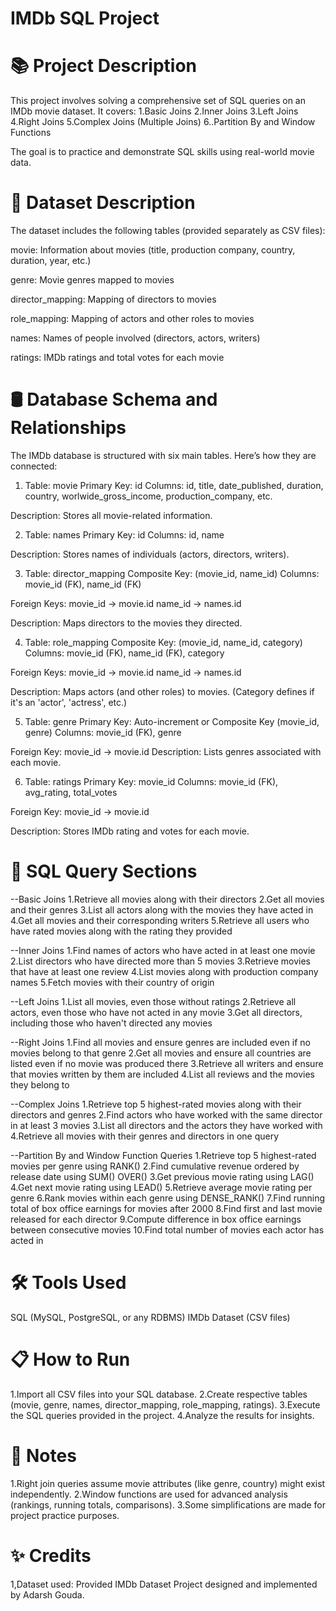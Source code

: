 # IMDb SQL Project
# 📚 Project Description
This project involves solving a comprehensive set of SQL queries on an IMDb movie dataset.
It covers:
1.Basic Joins
2.Inner Joins
3.Left Joins
4.Right Joins
5.Complex Joins (Multiple Joins)
6..Partition By and Window Functions

The goal is to practice and demonstrate SQL skills using real-world movie data.

# 📂 Dataset Description
The dataset includes the following tables (provided separately as CSV files):

movie: Information about movies (title, production company, country, duration, year, etc.)

genre: Movie genres mapped to movies

director_mapping: Mapping of directors to movies

role_mapping: Mapping of actors and other roles to movies

names: Names of people involved (directors, actors, writers)

ratings: IMDb ratings and total votes for each movie

# 🛢️ Database Schema and Relationships
The IMDb database is structured with six main tables.
Here’s how they are connected:

1. Table: movie
Primary Key: id
Columns: id, title, date_published, duration, country, worlwide_gross_income, production_company, etc.

Description: Stores all movie-related information.

2. Table: names
Primary Key: id
Columns: id, name

Description: Stores names of individuals (actors, directors, writers).

3. Table: director_mapping
Composite Key: (movie_id, name_id)
Columns: movie_id (FK), name_id (FK)

Foreign Keys:
movie_id → movie.id
name_id → names.id

Description: Maps directors to the movies they directed.

4. Table: role_mapping
Composite Key: (movie_id, name_id, category)
Columns: movie_id (FK), name_id (FK), category

Foreign Keys:
movie_id → movie.id
name_id → names.id

Description: Maps actors (and other roles) to movies.
(Category defines if it's an 'actor', 'actress', etc.)

5. Table: genre
Primary Key: Auto-increment or Composite Key (movie_id, genre)
Columns: movie_id (FK), genre

Foreign Key:
movie_id → movie.id
Description: Lists genres associated with each movie.

6. Table: ratings
Primary Key: movie_id
Columns: movie_id (FK), avg_rating, total_votes

Foreign Key:
movie_id → movie.id

Description: Stores IMDb rating and votes for each movie.

# 📄 SQL Query Sections
--Basic Joins
1.Retrieve all movies along with their directors
2.Get all movies and their genres
3.List all actors along with the movies they have acted in
4.Get all movies and their corresponding writers
5.Retrieve all users who have rated movies along with the rating they provided

--Inner Joins
1.Find names of actors who have acted in at least one movie
2.List directors who have directed more than 5 movies
3.Retrieve movies that have at least one review
4.List movies along with production company names
5.Fetch movies with their country of origin

--Left Joins
1.List all movies, even those without ratings
2.Retrieve all actors, even those who have not acted in any movie
3.Get all directors, including those who haven't directed any movies

--Right Joins
1.Find all movies and ensure genres are included even if no movies belong to that genre
2.Get all movies and ensure all countries are listed even if no movie was produced there
3.Retrieve all writers and ensure that movies written by them are included
4.List all reviews and the movies they belong to

--Complex Joins
1.Retrieve top 5 highest-rated movies along with their directors and genres
2.Find actors who have worked with the same director in at least 3 movies
3.List all directors and the actors they have worked with
4.Retrieve all movies with their genres and directors in one query

--Partition By and Window Function Queries
1.Retrieve top 5 highest-rated movies per genre using RANK()
2.Find cumulative revenue ordered by release date using SUM() OVER()
3.Get previous movie rating using LAG()
4.Get next movie rating using LEAD()
5.Retrieve average movie rating per genre
6.Rank movies within each genre using DENSE_RANK()
7.Find running total of box office earnings for movies after 2000
8.Find first and last movie released for each director
9.Compute difference in box office earnings between consecutive movies
10.Find total number of movies each actor has acted in

# 🛠️ Tools Used
SQL (MySQL, PostgreSQL, or any RDBMS)
IMDb Dataset (CSV files)

# 📋 How to Run
1.Import all CSV files into your SQL database.
2.Create respective tables (movie, genre, names, director_mapping, role_mapping, ratings).
3.Execute the SQL queries provided in the project.
4.Analyze the results for insights.

# 📌 Notes
1.Right join queries assume movie attributes (like genre, country) might exist independently.
2.Window functions are used for advanced analysis (rankings, running totals, comparisons).
3.Some simplifications are made for project practice purposes.

# ✨ Credits
1,Dataset used: Provided IMDb Dataset
Project designed and implemented by Adarsh Gouda.
